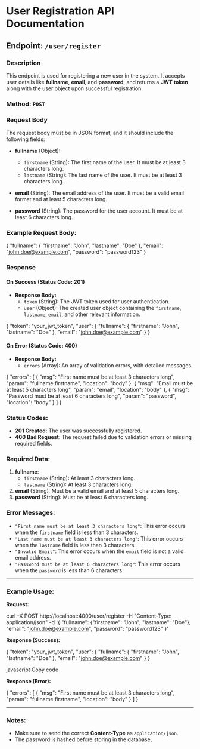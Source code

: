 # User Registration API Documentation

## Endpoint: `/user/register`

### Description
This endpoint is used for registering a new user in the system. It accepts user details like **fullname**, **email**, and **password**, and returns a **JWT token** along with the user object upon successful registration.

### Method: `POST`

### Request Body

The request body must be in JSON format, and it should include the following fields:

- **fullname** (Object):
    - `firstname` (String): The first name of the user. It must be at least 3 characters long.
    - `lastname` (String): The last name of the user. It must be at least 3 characters long.

- **email** (String): The email address of the user. It must be a valid email format and at least 5 characters long.

- **password** (String): The password for the user account. It must be at least 6 characters long.

### Example Request Body:

{ "fullname": { "firstname": "John", "lastname": "Doe" }, "email": "john.doe@example.com", "password": "password123" }


### Response

#### On Success (Status Code: 201)

- **Response Body:**
  - `token` (String): The JWT token used for user authentication.
  - `user` (Object): The created user object containing the `firstname`, `lastname`, `email`, and other relevant information.

{ "token": "your_jwt_token", "user": { "fullname": { "firstname": "John", "lastname": "Doe" }, "email": "john.doe@example.com" } }



#### On Error (Status Code: 400)

- **Response Body:**
  - `errors` (Array): An array of validation errors, with detailed messages.

{ "errors": [ { "msg": "First name must be at least 3 characters long", "param": "fullname.firstname", "location": "body" }, { "msg": "Email must be at least 5 characters long", "param": "email", "location": "body" }, { "msg": "Password must be at least 6 characters long", "param": "password", "location": "body" } ] }

### Status Codes:

- **201 Created**: The user was successfully registered.
- **400 Bad Request**: The request failed due to validation errors or missing required fields.

### Required Data:

1. **fullname**:
    - `firstname` (String): At least 3 characters long.
    - `lastname` (String): At least 3 characters long.
2. **email** (String): Must be a valid email and at least 5 characters long.
3. **password** (String): Must be at least 6 characters long.

### Error Messages:

- `"First name must be at least 3 characters long"`: This error occurs when the `firstname` field is less than 3 characters.
- `"Last name must be at least 3 characters long"`: This error occurs when the `lastname` field is less than 3 characters.
- `"Invalid Email"`: This error occurs when the `email` field is not a valid email address.
- `"Password must be at least 6 characters long"`: This error occurs when the `password` is less than 6 characters.

---

### Example Usage:

**Request:**

curl -X POST http://localhost:4000/user/register
-H "Content-Type: application/json"
-d '{ "fullname": {"firstname": "John", "lastname": "Doe"}, "email": "john.doe@example.com", "password": "password123" }'


**Response (Success):**

{ "token": "your_jwt_token", "user": { "fullname": { "firstname": "John", "lastname": "Doe" }, "email": "john.doe@example.com" } }

javascript
Copy code

**Response (Error):**

{ "errors": [ { "msg": "First name must be at least 3 characters long", "param": "fullname.firstname", "location": "body" } ] }

---

### Notes:
- Make sure to send the correct **Content-Type** as `application/json`.
- The password is hashed before storing in the database, 